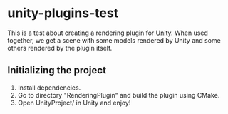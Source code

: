 # unity-plugins-test

This is a test about creating a rendering plugin for [Unity](http://unity3d.com). When used together, we get a scene with some models rendered by Unity and some others rendered by the plugin itself.

## Initializing the project

1. Install dependencies.
2. Go to directory "RenderingPlugin" and build the plugin using CMake.
3. Open UnityProject/ in Unity and enjoy!
